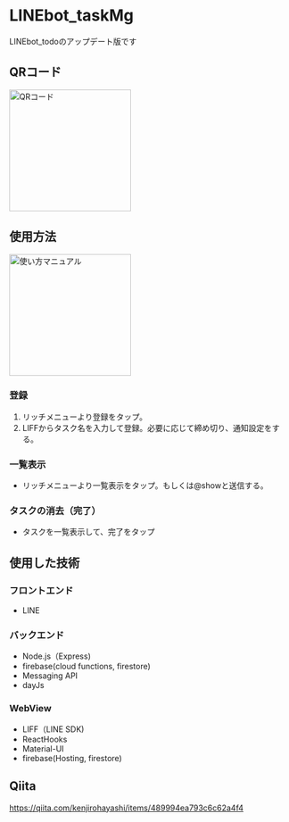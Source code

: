 # LINEbot_taskMg
LINEbot_todoのアップデート版です

<h2>QRコード</h2>
 <img width="218" alt="QRコード" src="https://user-images.githubusercontent.com/79906992/132246620-b878a0f0-48a7-4b7e-8fbc-7e31999fd01c.png">

<h2>使用方法</h2>

<img width="218" alt="使い方マニュアル" src="https://user-images.githubusercontent.com/79906992/157609883-93921df3-f203-4a50-babe-996ddf772c24.gif">

<h3>登録</h3>
<ol>
  <li>リッチメニューより登録をタップ。</li>
  <li>LIFFからタスク名を入力して登録。必要に応じて締め切り、通知設定をする。</li>
</ol>
<h3>一覧表示</h3>
<ul>
  <li>リッチメニューより一覧表示をタップ。もしくは@showと送信する。</li>
</ul>
<h3>タスクの消去（完了）</h3>
<ul>
  <li>タスクを一覧表示して、完了をタップ</li>
</ul>

<h2>使用した技術</h2>
<h3>フロントエンド</h3>
<ul>
 <li>LINE</li>
</ul>

<h3>バックエンド</h3>
<ul>
<li>Node.js（Express)</li>
<li>firebase(cloud functions, firestore)</li>
<li>Messaging API</li>
<li>dayJs</li>
</ul>


<h3>WebView</h3>
<ul>
<li>LIFF（LINE SDK)</li>
<li>ReactHooks</li>
<li>Material-UI</li>
<li>firebase(Hosting, firestore)</li>
 </ul>

<h2>Qiita</h2>
<a href="https://qiita.com/kenjirohayashi/items/489994ea793c6c62a4f4">https://qiita.com/kenjirohayashi/items/489994ea793c6c62a4f4</a>
